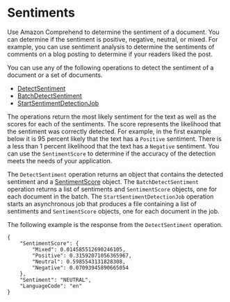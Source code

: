 # Sentiments<a name="how-sentiment"></a>

Use Amazon Comprehend to determine the sentiment of a document\. You can determine if the sentiment is positive, negative, neutral, or mixed\. For example, you can use sentiment analysis to determine the sentiments of comments on a blog posting to determine if your readers liked the post\.

You can use any of the following operations to detect the sentiment of a document or a set of documents\.
+ [DetectSentiment](API_DetectSentiment.md)
+ [BatchDetectSentiment](API_BatchDetectSentiment.md)
+ [StartSentimentDetectionJob](API_StartSentimentDetectionJob.md)

The operations return the most likely sentiment for the text as well as the scores for each of the sentiments\. The score represents the likelihood that the sentiment was correctly detected\. For example, in the first example below it is 95 percent likely that the text has a `Positive` sentiment\. There is a less than 1 percent likelihood that the text has a `Negative` sentiment\. You can use the `SentimentScore` to determine if the accuracy of the detection meets the needs of your application\.

The `DetectSentiment` operation returns an object that contains the detected sentiment and a [SentimentScore](API_SentimentScore.md) object\. The `BatchDetectSentiment` operation returns a list of sentiments and `SentimentScore` objects, one for each document in the batch\. The `StartSentimentDetectionJob` operation starts an asynchronous job that produces a file containing a list of sentiments and `SentimentScore` objects, one for each document in the job\.

The following example is the response from the `DetectSentiment` operation\.

```
{
    "SentimentScore": {
        "Mixed": 0.014585512690246105,
        "Positive": 0.31592071056365967,
        "Neutral": 0.5985543131828308,
        "Negative": 0.07093945890665054
    },
    "Sentiment": "NEUTRAL",
    "LanguageCode": "en"
}
```